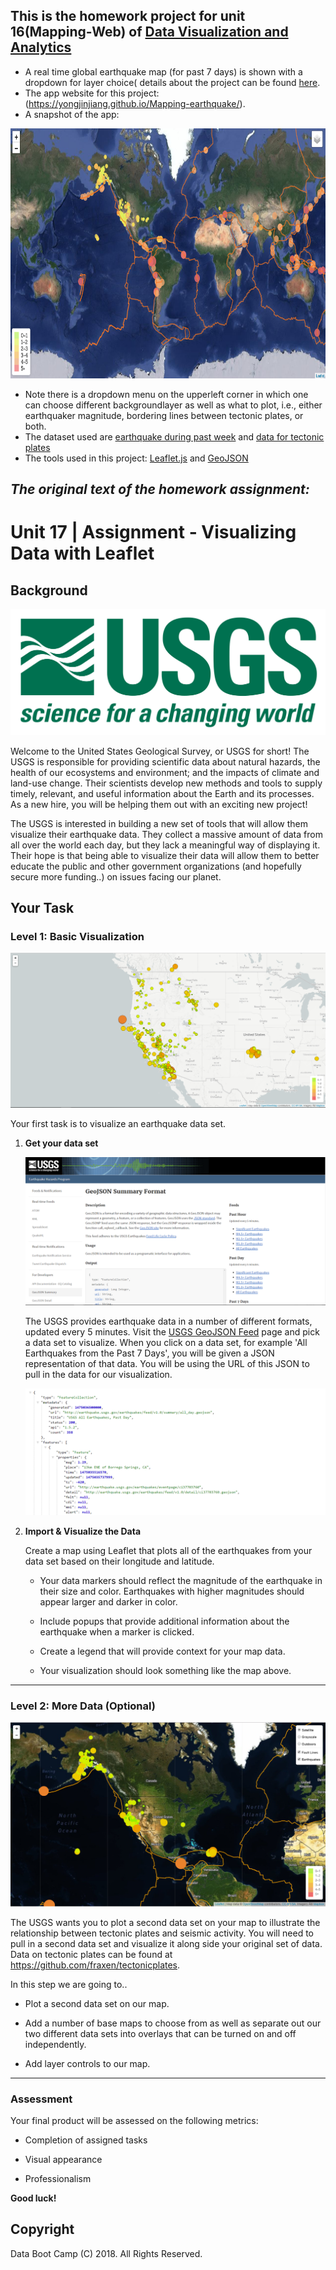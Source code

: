 ## This is the homework project for unit 16(Mapping-Web) of [Data Visualization and Analytics](https://bootcamp.umn.edu/data/landing%20full/)
   - A real time global earthquake map (for past 7 days) is shown with a dropdown for layer choice( details about the project can be found [here](#unit-17--assignment---visualizing-data-with-leaflet). 
   - The app website for this project: (https://yongjinjiang.github.io/Mapping-earthquake/).
   - A snapshot of the app:
 <img src="./Images/app.png " width="600" height="400">
 
   - Note there is a dropdown menu on the upperleft corner in which one can choose different backgroundlayer as well as what to plot, i.e., either earthquaker magnitude, bordering lines between tectonic plates, or both. 
   - The dataset used are [earthquake during past week](https://earthquake.usgs.gov/earthquakes/feed/v1.0/summary/all_week.geojson) and [data for tectonic plates](https://github.com/fraxen/tectonicplates)
   - The tools used in this project: [Leaflet.js](https://leafletjs.com/) and [GeoJSON](https://leafletjs.com/examples/geojson/)
  

## **_The original text of the homework assignment:_** 
# Unit 17 | Assignment - Visualizing Data with Leaflet

## Background

![1-Logo](Images/1-Logo.png)

Welcome to the United States Geological Survey, or USGS for short! The USGS is responsible for providing scientific data about natural hazards, the health of our ecosystems and environment; and the impacts of climate and land-use change. Their scientists develop new methods and tools to supply timely, relevant, and useful information about the Earth and its processes. As a new hire, you will be helping them out with an exciting new project!

The USGS is interested in building a new set of tools that will allow them visualize their earthquake data. They collect a massive amount of data from all over the world each day, but they lack a meaningful way of displaying it. Their hope is that being able to visualize their data will allow them to better educate the public and other government organizations (and hopefully secure more funding..) on issues facing our planet.

## Your Task

### Level 1: Basic Visualization

![2-BasicMap](Images/2-BasicMap.png)

Your first task is to visualize an earthquake data set.

1. **Get your data set**

   ![3-Data](Images/3-Data.png)

   The USGS provides earthquake data in a number of different formats, updated every 5 minutes. Visit the [USGS GeoJSON Feed](http://earthquake.usgs.gov/earthquakes/feed/v1.0/geojson.php) page and pick a data set to visualize. When you click on a data set, for example 'All Earthquakes from the Past 7 Days', you will be given a JSON representation of that data. You will be using the URL of this JSON to pull in the data for our visualization.

   ![4-JSON](Images/4-JSON.png)

2. **Import & Visualize the Data**

   Create a map using Leaflet that plots all of the earthquakes from your data set based on their longitude and latitude.

   * Your data markers should reflect the magnitude of the earthquake in their size and color. Earthquakes with higher magnitudes should appear larger and darker in color.

   * Include popups that provide additional information about the earthquake when a marker is clicked.

   * Create a legend that will provide context for your map data.

   * Your visualization should look something like the map above.

- - -

### Level 2: More Data (Optional)

![5-Advanced](Images/5-Advanced.png)

The USGS wants you to plot a second data set on your map to illustrate the relationship between tectonic plates and seismic activity. You will need to pull in a second data set and visualize it along side your original set of data. Data on tectonic plates can be found at <https://github.com/fraxen/tectonicplates>.

In this step we are going to..

* Plot a second data set on our map.

* Add a number of base maps to choose from as well as separate out our two different data sets into overlays that can be turned on and off independently.

* Add layer controls to our map.

- - -

### Assessment

Your final product will be assessed on the following metrics:

* Completion of assigned tasks

* Visual appearance

* Professionalism

**Good luck!**

## Copyright

Data Boot Camp (C) 2018. All Rights Reserved.
